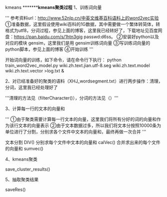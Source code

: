 kmeans
*******************************kmeans聚类过程************************
1、训练词向量

'''
参考资料url：http://www.52nlp.cn/中英文维基百科语料上的word2vec实验
①准备数据，这里假设使用wiki百科的1G数据，其中需要做一个繁体转简体，转格式为utf8，分词过程，参见上面的博客，这里我已经转好了，下载地址见百度网盘：https://pan.baidu.com/s/1htn3gig passwd:d6ss。
②安装好python以及对应的模块 gensim，这里我们是用 gensim训练词向量
③写训练词向量的python脚本，参见上面的博客
④开始训练
'''

开始词向量的训练，如下命令，请在命令行下执行：
python train_word2vec_model.py wiki.zh.text.jian.utf-8.seg wiki.zh.text.model wiki.zh.text.vector >log.txt &

2、对已经准备好的聚类的语料（XHJ_wordsegment.txt）进行两步操作：清理，分词，这里我已经处理好了

'''清理的方法见（filterCharacter()），分词的方法见（）'''

3、计算每一行的文本的向量和

'''
①由于聚类需要计算每一行文本的向量，这里我们将所有分好的词的向量和作为该行文本的向量表示
②由于文本数据过多，所以我们将文本分按照10000条为单位进行了分割，分别求各个文件中文本的向量和，最终再做一次合并
'''

文本分割
DIV()
分别求每个文件中文本的向量和
calVec()
合并求出来的每个文件的向量和
sumvec()

4、kmeans聚类

save_cluster_results()

5、抽取聚类结果

saveRes()
